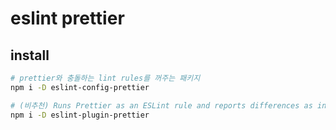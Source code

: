 # eslint prettier

## install

```sh
# prettier와 충돌하는 lint rules를 꺼주는 패키지
npm i -D eslint-config-prettier

# (비추천) Runs Prettier as an ESLint rule and reports differences as individual ESLint issues.
npm i -D eslint-plugin-prettier
```
